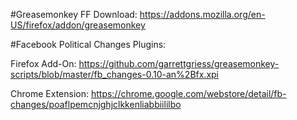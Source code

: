 #Greasemonkey FF Download:
https://addons.mozilla.org/en-US/firefox/addon/greasemonkey

#Facebook Political Changes Plugins:

Firefox Add-On: https://github.com/garrettgriess/greasemonkey-scripts/blob/master/fb_changes-0.10-an%2Bfx.xpi

Chrome Extension: https://chrome.google.com/webstore/detail/fb-changes/poaflpemcnjghjclkkenliabbiililbo
